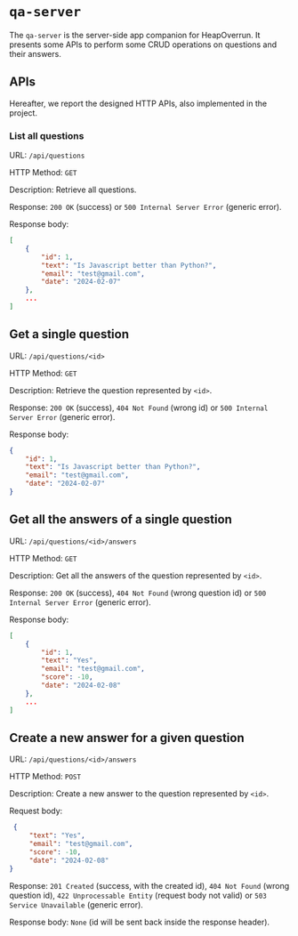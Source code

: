 # `qa-server`

The `qa-server` is the server-side app companion for HeapOverrun. It presents some APIs to perform some CRUD operations on questions and their answers.

## APIs

Hereafter, we report the designed HTTP APIs, also implemented in the project.

### List all questions

URL: `/api/questions`

HTTP Method: `GET`

Description: Retrieve all questions.

Response: `200 OK` (success) or `500 Internal Server Error` (generic error).

Response body:
```json
[
    {
        "id": 1,
        "text": "Is Javascript better than Python?",
        "email": "test@gmail.com",
        "date": "2024-02-07"
    },
    ...
]
```

## Get a single question

URL: `/api/questions/<id>`

HTTP Method: `GET`

Description: Retrieve the question represented by `<id>`.

Response: `200 OK` (success), `404 Not Found` (wrong id) or `500 Internal Server Error` (generic error).

Response body:

```json
{
    "id": 1,
    "text": "Is Javascript better than Python?",
    "email": "test@gmail.com",
    "date": "2024-02-07"
}
```

## Get all the answers of a single question

URL: `/api/questions/<id>/answers`

HTTP Method: `GET`

Description: Get all the answers of the question represented by `<id>`.

Response: `200 OK` (success), `404 Not Found` (wrong question id) or `500 Internal Server Error` (generic error).

Response body:

```json
[
    {
        "id": 1,
        "text": "Yes",
        "email": "test@gmail.com",
        "score": -10,
        "date": "2024-02-08"
    },
    ...
]
```

## Create a new answer for a given question

URL: `/api/questions/<id>/answers`

HTTP Method: `POST`

Description: Create a new answer to the question represented by `<id>`.

Request body:

```json
 {
     "text": "Yes",
     "email": "test@gmail.com",
     "score": -10,
     "date": "2024-02-08"
}
```

Response: `201 Created` (success, with the created id), `404 Not Found` (wrong question id), `422 Unprocessable Entity` (request body not valid) or `503 Service Unavailable` (generic error).

Response body: `None` (id will be sent back inside the response header).